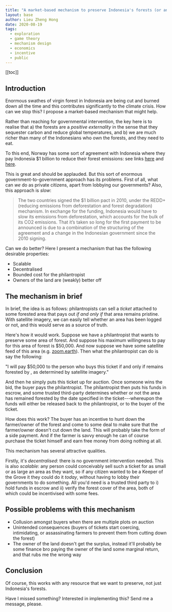 ```yaml
---
title: "A market-based mechanism to preserve Indonesia's forests (or any other resource)"
layout: base
author: Lieu Zheng Hong
date: 2020-08-19
tags:
  - exploration
  - game theory
  - mechanism design
  - economics
  - incentive
  - public
---
```


[[toc]]

## Introduction

Enormous swathes of virgin forest in Indonesia are being cut and burned down
all the time and this contributes significantly to the climate crisis.
How can we stop this? I propose a market-based mechanism that might help.

Rather than reaching for governmental intervention, the key here is to realise
that a) the forests are a _positive externality_ in the sense that they
sequester carbon and reduce global temperatures, and b) we are much richer
than many of the Indonesians who own the forests, and they need to eat.

To this end, Norway has some sort of agreement with Indonesia where they pay Indonesia
\$1 billion to reduce their forest emissions: see links
[here](https://www.wri.org/blog/2019/02/indonesia-reduces-deforestation-norway-pay)
and
[here](https://news.mongabay.com/2019/02/indonesia-to-get-first-payment-from-norway-under-1b-redd-scheme/).

This is great and should be applauded.
But this sort of enormous government-to-government approach
has its problems. First of all, what can _we_ do as private citizens, apart
from lobbying our governments? Also, this approach is _slow_:

> The two countries signed the \$1 billion pact in 2010, under the REDD+
> (reducing emissions from deforestation and forest degradation) mechanism. In
> exchange for the funding, Indonesia would have to slow its emissions from
> deforestation, which accounts for the bulk of its CO2 emissions. That
> it’s taken so long for the first payment to be announced is due to a
> combination of the structuring of the agreement and a change in the
> Indonesian government since the 2010 signing.

Can we do better? Here I present a mechanism that has the following desirable properties:

- Scalable
- Decentralised
- Bounded cost for the philantropist
- Owners of the land are (weakly) better off

## The mechanism in brief

In brief, the idea is as follows:
philantropists can sell a _ticket_ attached to some forested area
that pays out _if and only if_ that area remains pristine.
With satellite imagery, we can easily tell whether an area has been logged or not,
and this would serve as a source of truth.

Here's how it would work.
Suppose we have a philantropist that wants to preserve some area of forest.
And suppose his maximum willingness to pay for this area of forest is \$50,000.
And now suppose we have some satellite feed of this area
(e.g. [zoom.earth](https://zoom.earth/)).
Then what the philantropist can do is say the following:

"I will pay \$50,000 to the person who buys this ticket if and only if <AREA>
remains forested by <DATE>, as determined by satellite imagery."

And then he simply puts this ticket up for auction. Once someone wins the bid,
the buyer pays the philantropist. The philantropist then puts his funds in escrow,
and some trusted third-party determines whether or not the area has remained
forested by the date specified in the ticket---whereupon the funds will either
be released back to the philantropist, or to the buyer of the ticket.

How does this work? The buyer has an incentive to hunt down the farmer/owner
of the forest and come to some deal to make sure that the farmer/owner
doesn't cut down the land. This will probably take the form of a side payment.
And if the farmer is savvy enough he can of course purchase the ticket himself
and earn free money from doing nothing at all.

This mechanism has several attractive qualities.

Firstly, it's _decentralised_: there is no government intervention needed.
This is also _scalable_: any person could conceivably sell such a ticket for as
small or as large an area as they want, so if any citizen
wanted to be a Keeper of the Grove it they could do it _today_, without
having to lobby their governments to do something. All you'd need is a trusted
third party to i) hold funds in escrow and ii) verify the forest cover of the area,
both of which could be incentivised with some fees.

## Possible problems with this mechanism

- Collusion amongst buyers when there are multiple plots on auction
- Unintended consequences
  (buyers of tickets start coercing, intimidating, or assassinating farmers
  to prevent them from cutting down the forest)
- The owner of the land doesn't get the surplus, instead it'll probably be some
  finance bro paying the owner of the land some marginal return,
  and that rubs me the wrong way

## Conclusion

Of course, this works with any resource that we want to preserve, not just Indonesia's forests.

Have I missed something? Interested in implementing this? Send me a message, please.
